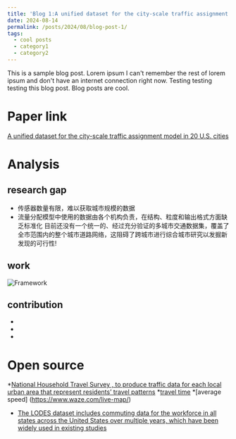 ```yaml
---
title: 'Blog 1:A unified dataset for the city-scale traffic assignment model in 20 U.S. cities'
date: 2024-08-14
permalink: /posts/2024/08/blog-post-1/
tags:
  - cool posts
  - category1
  - category2
---
```


This is a sample blog post. Lorem ipsum I can't remember the rest of lorem ipsum and don't have an internet connection right now. Testing testing testing this blog post. Blog posts are cool.

# Paper link
[A unified dataset for the city-scale traffic assignment model in 20 U.S. cities](https://www.nature.com/articles/s41597-024-03149-8#Sec16)

# Analysis
## research gap
* 传感器数量有限，难以获取城市规模的数据
* 流量分配模型中使用的数据由各个机构负责，在结构、粒度和输出格式方面缺乏标准化
目前还没有一个统一的、经过充分验证的多城市交通数据集，覆盖了全市范围内的整个城市道路网络，这阻碍了跨城市进行综合城市研究以发掘新发现的可行性!
## work

![Framework](https://media.springernature.com/full/springer-static/image/art%3A10.1038%2Fs41597-024-03149-8/MediaObjects/41597_2024_3149_Fig1_HTML.png?as=webp)
## contribution

* 
* 
* 



# Open source
*[National Household Travel Survey , to produce traffic data for each local urban area that represent residents’ travel patterns](https://nhts.ornl.gov/od/)
*[travel time](https://www.tomtom.com/traffic-index/ranking/)
*[average speed] (https://www.waze.com/live-map/)
* [The LODES dataset includes commuting data for the workforce in all states across the United States over multiple years, which have been widely used in existing studies](https://lehd.ces.census.gov/data/lodes/)
